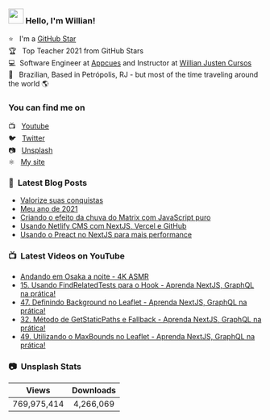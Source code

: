 ### <img src="https://media.giphy.com/media/hvRJCLFzcasrR4ia7z/giphy.gif" width="30px" height="30px"> Hello, I'm Willian!

⭐ &nbsp; I'm a [GitHub Star](https://stars.github.com/profiles/willianjusten/) <br>
🏆 &nbsp; Top Teacher 2021 from GitHub Stars <br>
💻 &nbsp;Software Engineer at [Appcues](https://appcues.com) and Instructor at [Willian Justen Cursos](https://willianjusten.com.br/cursos) <br>
🏡 &nbsp; Brazilian, Based in Petrópolis, RJ - but most of the time traveling around the world 🌎

### You can find me on

📺 &nbsp; [Youtube](https://www.youtube.com/WillianJustenCursos/?sub_confirmation=1) <br>
🐦 &nbsp; [Twitter](https://twitter.com/Willian_justen) <br>
📷 &nbsp; [Unsplash](https://unsplash.com/@willianjusten) <br>
⚛️ &nbsp; [My site](https://willianjusten.com.br) <br>

### 📕 &nbsp;Latest Blog Posts

<!-- BLOG:START -->
- [Valorize suas conquistas](https://willianjusten.com.br/valorize-suas-conquistas)
- [Meu ano de 2021](https://willianjusten.com.br/meu-ano-de-2021)
- [Criando o efeito da chuva do Matrix com JavaScript puro](https://willianjusten.com.br/criando-o-efeito-da-chuva-do-matrix-com-javascript-puro)
- [Usando Netlify CMS com NextJS, Vercel e GitHub](https://willianjusten.com.br/usando-netlify-cms-com-nextjs-vercel-e-github)
- [Usando o Preact no NextJS para mais performance](https://willianjusten.com.br/usando-o-preact-no-nextjs-para-mais-performance)
<!-- BLOG:END -->

### 📺 &nbsp;Latest Videos on YouTube

<!-- YOUTUBE:START -->
- [Andando em Osaka a noite - 4K ASMR](https://www.youtube.com/watch?v=wkp4hs_i2t4)
- [15. Usando FindRelatedTests para o Hook - Aprenda NextJS, GraphQL na prática!](https://www.youtube.com/watch?v=-ZDecbMeNNE)
- [47. Definindo Background no Leaflet - Aprenda NextJS, GraphQL na prática!](https://www.youtube.com/watch?v=DBFu7fTpQz4)
- [32. Método de GetStaticPaths e Fallback - Aprenda NextJS, GraphQL na prática!](https://www.youtube.com/watch?v=oxFFfTnPijs)
- [49. Utilizando o MaxBounds no Leaflet - Aprenda NextJS, GraphQL na prática!](https://www.youtube.com/watch?v=4iQUUKNM5HY)
<!-- YOUTUBE:END -->

### 📷 &nbsp;Unsplash Stats

<!-- UNSPLASH-STATS:START -->
| **Views**         | **Downloads**        |
|:-----------------:|:--------------------:|
|769,975,414   | 4,266,069 |
<!-- UNSPLASH-STATS:END -->
